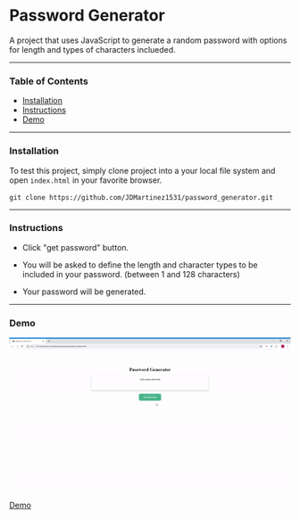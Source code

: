 # Password Generator



A project that uses JavaScript to generate a random password with options for length and types of characters inclueded.


---

### Table of Contents

- [Installation](#installation)
- [Instructions](#instructions)
- [Demo](#demo)


---

### Installation

To test this project, simply clone project into a your local file system and open `index.html` in your favorite browser.

```
git clone https://github.com/JDMartinez1531/password_generator.git
```

---

### Instructions

- Click "get password" button.

- You will be asked to define the length and character types to be included in your password. (between 1 and 128 characters)

- Your password will be generated.



---

### Demo

<img src ="assets\images\p-generator-demo.gif">


[Demo](https://jdmartinez1531.github.io/password_generator/ "Password Generator")